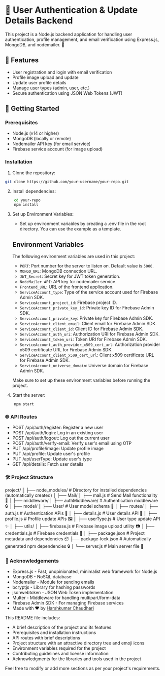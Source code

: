 # 🔐 User Authentication & Update Details Backend

This project is a Node.js backend application for handling user authentication, profile management, and email verification using Express.js, MongoDB, and nodemailer. 📝

## 🌟 Features

- User registration and login with email verification
- Profile image upload and update
- Update user profile details
- Manage user types (admin, user, etc.)
- Secure authentication using JSON Web Tokens (JWT)

## 🚀 Getting Started

### Prerequisites

- Node.js (v14 or higher)
- MongoDB (locally or remote)
- Nodemailer API key (for email service)
- Firebase service account (for image upload)

### Installation

1. Clone the repository:

```bash
git clone https://github.com/your-username/your-repo.git
```

2. Install dependencies:

```bash
    cd your-repo
    npm install
```

3. Set up Environment Variables:

   - Set up environment variables by creating a .env file in the root directory. You can use the example as a template.

   ## Environment Variables

   The following environment variables are used in this project:

   - `PORT`: Port number for the server to listen on. Default value is `5000`.
   - `MONGO_URL`: MongoDB connection URL.
   - `JWT_Secret`: Secret key for JWT token generation.
   - `NodeMailer_API`: API key for nodemailer service.
   - `Frontend_URL`: URL of the frontend application.
   - `ServiceAccount_type`: Type of the service account used for Firebase Admin SDK.
   - `ServiceAccount_project_id`: Firebase project ID.
   - `ServiceAccount_private_key_id`: Private key ID for Firebase Admin SDK.
   - `ServiceAccount_private_key`: Private key for Firebase Admin SDK.
   - `ServiceAccount_client_email`: Client email for Firebase Admin SDK.
   - `ServiceAccount_client_id`: Client ID for Firebase Admin SDK.
   - `ServiceAccount_auth_uri`: Authorization URI for Firebase Admin SDK.
   - `ServiceAccount_token_uri`: Token URI for Firebase Admin SDK.
   - `ServiceAccount_auth_provider_x509_cert_url`: Authorization provider x509 certificate URL for Firebase Admin SDK.
   - `ServiceAccount_client_x509_cert_url`: Client x509 certificate URL for Firebase Admin SDK.
   - `ServiceAccount_universe_domain`: Universe domain for Firebase Admin SDK.

   Make sure to set up these environment variables before running the project.

4. Start the server:

```bash
    npm start
```

### 🌐 API Routes

- POST /api/auth/register: Register a new user
- POST /api/auth/login: Log in an existing user
- POST /api/auth/logout: Log out the current user
- POST /api/auth/verify-email: Verify user's email using OTP
- PUT /api/profile/image: Update profile image
- PUT /api/profile: Update user's profile
- PUT /api/userType: Update user's type
- GET /api/details: Fetch user details

### 🛠 Project Structure

project/
│
├── node_modules/ # Directory for installed dependencies (automatically created)
│
├── Mail/
│ ├── mail.js # Send Mail functionality 📧
│
├── middleware/
│ ├── authMiddleware/ # Authentication middleware 🔒
│
├── model/
│ ├── User/ # User model schema 👤
│
├── routes/
│ ├── auth.js # Authentication APIs 🔑
│ ├── details.js # User details API 📝
│ ├── profile.js # Profile update APIs 🖼️
│ ├── userType.js # User type update API ✨
│
├── utils/
│ ├── firebase.js # Firebase image upload utility 📷
│ ├── credentials.js # Firebase credentials 🔑
│
├── package.json # Project metadata and dependencies 📦
├── package-lock.json # Automatically generated npm dependencies 🔒
│
└── server.js # Main server file 🚀

### 🙏 Acknowledgements

- Express.js - Fast, unopinionated, minimalist web framework for Node.js
- MongoDB - NoSQL database
- Nodemailer - Module for sending emails
- bcryptjs - Library for hashing passwords
- jsonwebtoken - JSON Web Token implementation
- Multer - Middleware for handling multipart/form-data
- Firebase Admin SDK - For managing Firebase services
- Made with ❤️ by [Harshkumar Chaudhari](https://github.com/IamHarsh05)

This README file includes:

- A brief description of the project and its features
- Prerequisites and installation instructions
- API routes with brief descriptions
- Project structure with an attractive directory tree and emoji icons
- Environment variables required for the project
- Contributing guidelines and license information
- Acknowledgments for the libraries and tools used in the project

Feel free to modify or add more sections as per your project's requirements.
